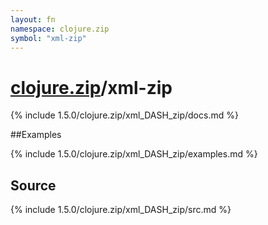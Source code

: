 ```yaml
---
layout: fn
namespace: clojure.zip
symbol: "xml-zip"
---
```


# [clojure.zip](../)/xml-zip

{% include 1.5.0/clojure.zip/xml_DASH_zip/docs.md %}

##Examples

{% include 1.5.0/clojure.zip/xml_DASH_zip/examples.md %}
## Source
{% include 1.5.0/clojure.zip/xml_DASH_zip/src.md %}

